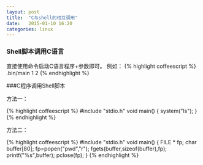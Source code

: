 ```yaml
---
layout: post
title:  "C与shell的相互调用"
date:   2015-01-10 16:20
categories: linux
---
```


### Shell脚本调用C语言

直接使用命令启动C语言程序+参数即可。
例如：
{% highlight coffeescript %}
.bin/main 1 2
{% endhighlight %}

###C程序调用Shell脚本

方法一：

{% highlight coffeescript %}
#include "stdio.h"
void main()
{
   system("ls");
}
{% endhighlight %}

方法二：

{% highlight coffeescript %}
#include "stdio.h"
void main()
{
   FILE * fp; 
   char buffer[80];
   fp=popen("pwd","r");
   fgets(buffer,sizeof(buffer),fp);
   printf("%s",buffer);
   pclose(fp);
}
{% endhighlight %}
